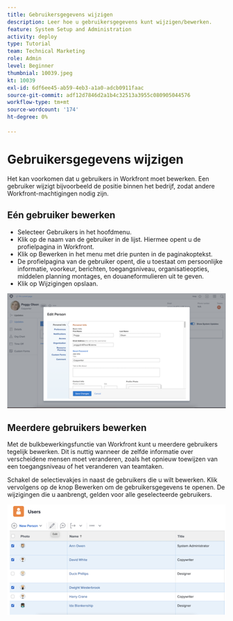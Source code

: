 ```yaml
---
title: Gebruikersgegevens wijzigen
description: Leer hoe u gebruikersgegevens kunt wijzigen/bewerken.
feature: System Setup and Administration
activity: deploy
type: Tutorial
team: Technical Marketing
role: Admin
level: Beginner
thumbnial: 10039.jpeg
kt: 10039
exl-id: 6df6ee45-ab59-4eb3-a1a0-adcb0911faac
source-git-commit: adf12d7846d2a1b4c32513a3955c080905044576
workflow-type: tm+mt
source-wordcount: '174'
ht-degree: 0%

---
```


# Gebruikersgegevens wijzigen

Het kan voorkomen dat u gebruikers in Workfront moet bewerken. Een gebruiker wijzigt bijvoorbeeld de positie binnen het bedrijf, zodat andere Workfront-machtigingen nodig zijn.

## Eén gebruiker bewerken

* Selecteer Gebruikers in het hoofdmenu.
* Klik op de naam van de gebruiker in de lijst. Hiermee opent u de profielpagina in Workfront.
* Klik op Bewerken in het menu met drie punten in de paginakoptekst.
* De profielpagina van de gebruiker opent, die u toestaat om persoonlijke informatie, voorkeur, berichten, toegangsniveau, organisatieopties, middelen planning montages, en douaneformulieren uit te geven.
* Klik op Wijzigingen opslaan.


![[!DNL Edit Person] venster](assets/mod_01.png)

## Meerdere gebruikers bewerken

Met de bulkbewerkingsfunctie van Workfront kunt u meerdere gebruikers tegelijk bewerken. Dit is nuttig wanneer de zelfde informatie over verscheidene mensen moet veranderen, zoals het opnieuw toewijzen van een toegangsniveau of het veranderen van teamtaken.

Schakel de selectievakjes in naast de gebruikers die u wilt bewerken. Klik vervolgens op de knop Bewerken om de gebruikersgegevens te openen. De wijzigingen die u aanbrengt, gelden voor alle geselecteerde gebruikers.


![[!DNL Edit Person] venster](assets/mod_02.png)
